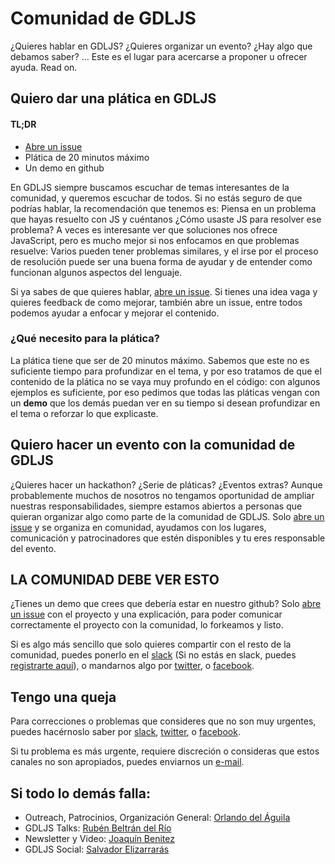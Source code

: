 # Comunidad de GDLJS

¿Quieres hablar en GDLJS? ¿Quieres organizar un evento? ¿Hay algo que
debamos saber? ... Este es el lugar para acercarse a proponer u ofrecer
ayuda. Read on.

## Quiero dar una plática en GDLJS

#### TL;DR

* [Abre un issue][new-issue]
* Plática de 20 minutos máximo
* Un demo en github

En GDLJS siempre buscamos escuchar de temas interesantes de la
comunidad, y queremos escuchar de todos. Si no estás seguro de que
podrías hablar, la recomendación que tenemos es: Piensa en un problema
que hayas resuelto con JS y cuéntanos ¿Cómo usaste JS para resolver ese
problema? A veces es interesante ver que soluciones nos ofrece
JavaScript, pero es mucho mejor si nos enfocamos en que problemas
resuelve: Varios pueden tener problemas similares, y el irse por el
proceso de resolución puede ser una buena forma de ayudar y de entender
como funcionan algunos aspectos del lenguaje.

Si ya sabes de que quieres hablar, [abre un issue][new-issue]. Si tienes
una idea vaga y quieres feedback de como mejorar, también abre un issue,
entre todos podemos ayudar a enfocar y mejorar el contenido.

### ¿Qué necesito para la plática?

La plática tiene que ser de 20 minutos máximo. Sabemos que este no es
suficiente tiempo para profundizar en el tema, y por eso tratamos de que
el contenido de la plática no se vaya muy profundo en el código: con
algunos ejemplos es suficiente, por eso pedimos que todas las pláticas
vengan con un **demo** que los demás puedan ver en su tiempo si desean
profundizar en el tema o reforzar lo que explicaste.

## Quiero hacer un evento con la comunidad de GDLJS

¿Quieres hacer un hackathon? ¿Serie de pláticas? ¿Eventos extras?
Aunque probablemente muchos de nosotros no tengamos oportunidad de ampliar
nuestras responsabilidades, siempre estamos abiertos a personas que
quieran organizar algo como parte de la comunidad de GDLJS. Solo [abre
un issue][new-issue] y se organiza en comunidad, ayudamos con los
lugares, comunicación y patrocinadores que estén disponibles y tu
eres responsable del evento.

## LA COMUNIDAD DEBE VER ESTO

¿Tienes un demo que crees que debería estar en nuestro github? Solo
[abre un issue][new-issue] con el proyecto y una explicación, para poder
comunicar correctamente el proyecto con la comunidad, lo forkeamos y
listo.

Si es algo más sencillo que solo quieres compartir con el resto de la
comunidad, puedes ponerlo en el [slack][slack] (Si no estás en slack,
puedes [registrarte aquí][slack-invite]), o mandarnos algo por
[twitter][twitter], o [facebook][facebook].

## Tengo una queja

Para correcciones o problemas que consideres que no son muy urgentes,
puedes hacérnoslo saber por [slack][slack], [twitter][twitter], o
[facebook][facebook].

Si tu problema es más urgente, requiere discreción o consideras que
estos canales no son apropiados, puedes enviarnos un [e-mail][email].

## Si todo lo demás falla:

* Outreach, Patrocinios, Organización General: [Orlando del
  Águila][orlando]
* GDLJS Talks: [Rubén Beltrán del Río][ruben]
* Newsletter y Video: [Joaquín Benitez][joaquin]
* GDLJS Social: [Salvador Elizarrarás][salvador]

[new-issue]: https://github.com/gdljs/gdljs/issues/new
[slack]: https://gdljs.slack.com
[slack-invite]: http://slack.gdljs.com
[twitter]: https://twitter.com/gdl_js
[facebook]: https://facebook.com/gdljs
[email]: mailto:contacto@gdljs.com
[orlando]: https://twitter.com/odelaguila
[ruben]: https://twitter.com/pigeonfolk
[salvador]: https://twitter.com/SalvadorBFM
[joaquin]: https://twitter.com/escusado
